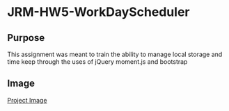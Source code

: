 # JRM-HW5-WorkDayScheduler

## Purpose
This assignment was meant to train the ability to manage local storage and time keep through the uses of jQuery moment.js and bootstrap

## Image
[Project Image](https://github.com/josephmartin721/JRM-HW5-WorkDayScheduler/blob/main/Assets/ProjectExample.jpg)